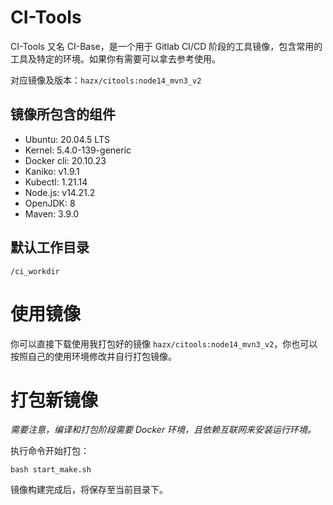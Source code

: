 # CI-Tools

CI-Tools 又名 CI-Base，是一个用于 Gitlab CI/CD 阶段的工具镜像，包含常用的工具及特定的环境。如果你有需要可以拿去参考使用。

对应镜像及版本：`hazx/citools:node14_mvn3_v2`

## 镜像所包含的组件

- Ubuntu: 20.04.5 LTS
- Kernel: 5.4.0-139-generic
- Docker cli: 20.10.23
- Kaniko: v1.9.1
- Kubectl: 1.21.14
- Node.js: v14.21.2
- OpenJDK: 8
- Maven: 3.9.0

## 默认工作目录

```
/ci_workdir
```

# 使用镜像

你可以直接下载使用我打包好的镜像 `hazx/citools:node14_mvn3_v2`，你也可以按照自己的使用环境修改并自行打包镜像。
 

# 打包新镜像

*需要注意，编译和打包阶段需要 Docker 环境，且依赖互联网来安装运行环境。*

执行命令开始打包：

```shell
bash start_make.sh
```

镜像构建完成后，将保存至当前目录下。